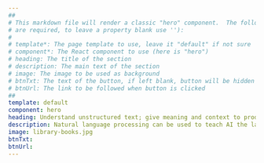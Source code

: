 ```yaml
---
##
# This markdown file will render a classic "hero" component.  The following properties may be set (properties with *
# are required, to leave a property blank use ''):
#
# template*: The page template to use, leave it "default" if not sure
# component*: The React component to use (here is "hero")
# heading: The title of the section
# description: The main text of the section
# image: The image to be used as background
# btnTxt: The text of the button, if left blank, button will be hidden
# btnUrl: The link to be followed when button is clicked
##
template: default
component: hero
heading: Understand unstructured text; give meaning and context to produce insights
description: Natural language processing can be used to teach AI the language of your business.
image: library-books.jpg
btnTxt:
btnUrl:
---
```

